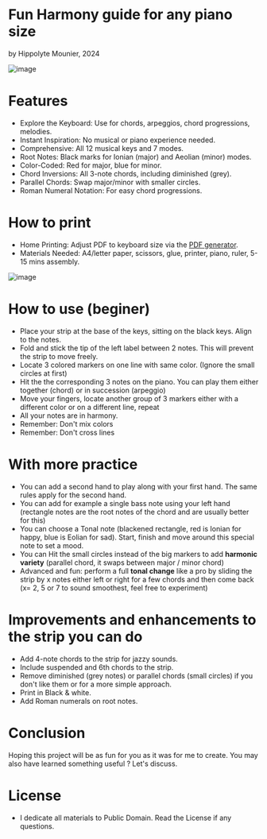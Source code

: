 # Fun Harmony guide for any piano size
by Hippolyte Mounier, 2024


![image](https://github.com/user-attachments/assets/fb1200bb-87b1-4d79-9293-5d27271177d8)

# Features

- Explore the Keyboard: Use for chords, arpeggios, chord progressions, melodies.
- Instant Inspiration: No musical or piano experience needed.
- Comprehensive: All 12 musical keys and 7 modes.
- Root Notes: Black marks for Ionian (major) and Aeolian (minor) modes.
- Color-Coded: Red for major, blue for minor.
- Chord Inversions: All 3-note chords, including diminished (grey).
- Parallel Chords: Swap major/minor with smaller circles.
- Roman Numeral Notation: For easy chord progressions.

# How to print
- Home Printing: Adjust PDF to keyboard size via the [PDF generator](https://hipe-0.github.io/piano-harmony-strip/index.html).
- Materials Needed: A4/letter paper, scissors, glue, printer, piano, ruler, 5-15 mins assembly.

![image](https://github.com/user-attachments/assets/d376860b-ecf5-40b8-9601-576941c7f2ec)

# How to use (beginer)
- Place your strip at the base of the keys, sitting on the black keys. Align to the notes.
- Fold and stick the tip of the left label between 2 notes. This will prevent the strip to move freely.
- Locate 3 colored markers on one line with same color. (Ignore the small circles at first)
- Hit the the corresponding 3 notes on the piano. You can play them either together (chord) or in succession (arpeggio)
- Move your fingers, locate another group of 3 markers either with a different color or on a different line, repeat
- All your notes are in harmony.
- Remember: Don't mix colors
- Remember: Don't cross lines

# With more practice
- You can add a second hand to play along with your first hand. The same rules apply for the second hand.
- You can add for example a single bass note using your left hand (rectangle notes are the root notes of the chord and are usually better for this)
- You can choose a Tonal note (blackened rectangle, red is Ionian for happy, blue is Eolian for sad). Start, finish and move around this special note to set a mood. 
- You can Hit the small circles instead of the big markers to add **harmonic variety** (parallel chord, it swaps between major / minor chord)
- Advanced and fun: perform a full **tonal change** like a pro by sliding the strip by x notes either left or right for a few chords and then come back (x= 2, 5 or 7 to sound smoothest, feel free to experiment)

  
# Improvements and enhancements to the strip you can do
- Add 4-note chords to the strip for jazzy sounds.
- Include suspended and 6th chords to the strip.
- Remove diminished (grey notes) or parallel chords (small circles) if you don't like them or for a more simple approach.
- Print in Black & white.
- Add Roman numerals on root notes.


# Conclusion
Hoping this project will be as fun for you as it was for me to create. You may also have learned something useful ? Let's discuss.

# License
- I dedicate all materials to Public Domain. Read the License if any questions.
